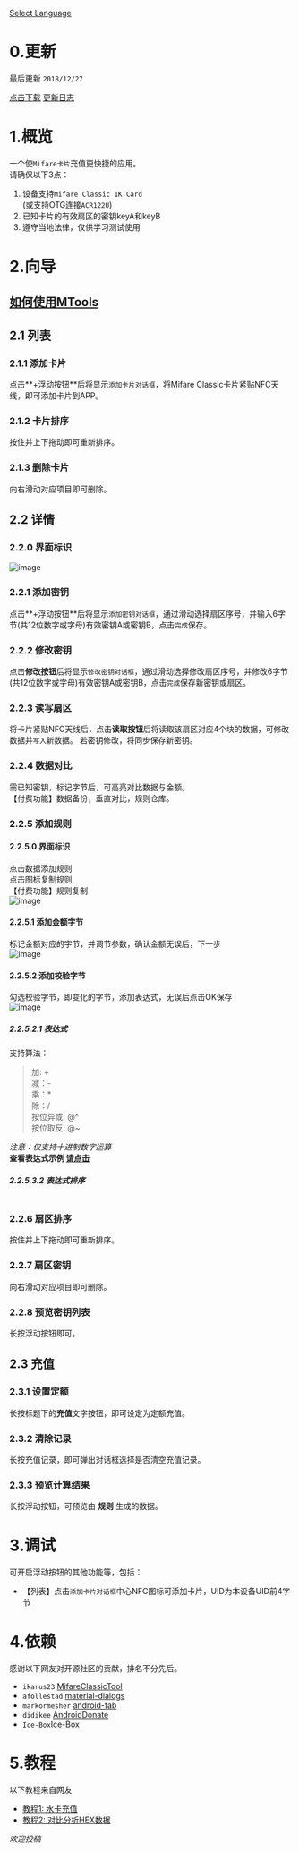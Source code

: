[Select Language](../index.html)

# 0.更新

最后更新 `2018/12/27`

[点击下载](https://github.com/whywilson/mtools/releases/download/20181227/MTools_20181227.apk)  [更新日志](./update_log.html)

# 1.概览

一个使`Mifare卡片`充值更快捷的应用。  
请确保以下3点：

1. 设备支持`Mifare Classic 1K Card`  
(或支持OTG连接`ACR122U`)
2. 已知卡片的有效扇区的密钥keyA和keyB
3. 遵守当地法律，仅供学习测试使用  

# 2.向导  
[如何使用MTools](./how_to_use_mtools.html)  
---
## 2.1 列表  
### 2.1.1 添加卡片  
点击**+浮动按钮**后将显示`添加卡片对话框`，将Mifare Classic卡片紧贴NFC天线，即可添加卡片到APP。

### 2.1.2 卡片排序
按住并上下拖动即可重新排序。
### 2.1.3 删除卡片
向右滑动对应项目即可删除。
## 2.2 详情  
### 2.2.0 界面标识  
![image](img/button_func.jpeg)
### 2.2.1 添加密钥
点击**+浮动按钮**后将显示`添加密钥对话框`，通过滑动选择扇区序号，并输入6字节(共12位数字或字母)有效密钥A或密钥B，点击`完成`保存。
### 2.2.2 修改密钥
点击**修改按钮**后将显示`修改密钥对话框`，通过滑动选择修改扇区序号，并修改6字节(共12位数字或字母)有效密钥A或密钥B，点击`完成`保存新密钥或扇区。
### 2.2.3 读写扇区
将卡片紧贴NFC天线后，点击**读取按钮**后将读取该扇区对应4个块的数据，可修改数据并`写入`新数据。 
若密钥修改，将同步保存新密钥。  
### 2.2.4 数据对比  
需已知密钥，标记字节后，可高亮对比数据与金额。  
【付费功能】数据备份，垂直对比，规则仓库。
### 2.2.5 添加规则  
#### 2.2.5.0 界面标识  
点击数据添加规则  
点击图标复制规则  
【付费功能】规则复制  
![image](img/select_block.jpeg)
#### 2.2.5.1 添加金额字节
标记金额对应的字节，并调节参数，确认金额无误后，下一步  
![image](img/mark_money.jpeg)  
#### 2.2.5.2 添加校验字节
勾选校验字节，即变化的字节，添加表达式，无误后点击OK保存  
![image](img/mark_check.jpeg)  
##### 2.2.5.2.1 表达式  
支持算法：
> 加: +  
> 减：-  
> 乘：*  
> 除：/  
> 按位异或: @^  
> 按位取反: @~  


*注意：仅支持十进制数字运算*  
**查看表达式示例 [请点击](./help_add_rules.html)**  
##### 2.2.5.3.2 表达式排序
```  按住并上下拖动即可重新排序，靠上先计算

```
### 2.2.6 扇区排序
按住并上下拖动即可重新排序。
### 2.2.7 扇区密钥
向右滑动对应项目即可删除。
###  2.2.8 预览密钥列表
长按浮动按钮即可。
## 2.3 充值
### 2.3.1 设置定额
长按标题下的**充值**文字按钮，即可设定为定额充值。
### 2.3.2 清除记录
长按充值记录，即可弹出对话框选择是否清空充值记录。
### 2.3.3 预览计算结果
长按浮动按钮，可预览由 **规则** 生成的数据。

# 3.调试  
可开启浮动按钮的其他功能等，包括：  
- 【列表】点击`添加卡片对话框`中心NFC图标可添加卡片，UID为本设备UID前4字节  

# 4.依赖
感谢以下网友对开源社区的贡献，排名不分先后。  
- `ikarus23` [MifareClassicTool](https://github.com/ikarus23/MifareClassicTool)  
- `afollestad` [material-dialogs](https://github.com/afollestad/material-dialogs)  
- `markormesher` [android-fab](https://github.com/markormesher/android-fab)  
- `didikee` [AndroidDonate](https://github.com/didikee/AndroidDonate)  
- `Ice-Box`[Ice-Box](http://catchingnow.com)  

# 5.教程  
以下教程来自网友
- [教程1: 水卡充值](tutorial/tutorial_0.html)   
- [教程2: 对比分析HEX数据](tutorial/tutorial_compare_hex_data.html)

*欢迎投稿*